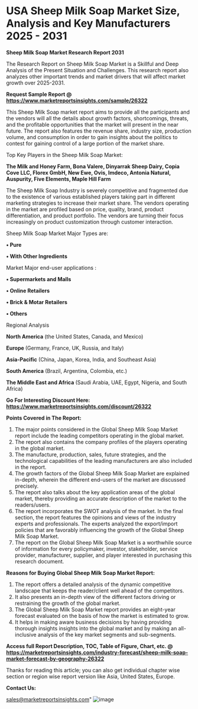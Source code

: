  # USA Sheep Milk Soap Market Size, Analysis and Key Manufacturers 2025 - 2031

<strong>Sheep Milk Soap Market Research Report 2031</strong>

The Research Report on Sheep Milk Soap Market is a Skillful and Deep Analysis of the Present Situation and Challenges. This research report also analyzes other important trends and market drivers that will affect market growth over 2025-2031.

<strong>Request Sample Report @ <a href=https://www.marketreportsinsights.com/sample/26322>https://www.marketreportsinsights.com/sample/26322</a></strong>

This Sheep Milk Soap market report aims to provide all the participants and the vendors will all the details about growth factors, shortcomings, threats, and the profitable opportunities that the market will present in the near future. The report also features the revenue share, industry size, production volume, and consumption in order to gain insights about the politics to contest for gaining control of a large portion of the market share.

Top Key Players in the Sheep Milk Soap Market:

<strong>The Milk and Honey Farm, Bona Valere, Dinyarrak Sheep Dairy, Copia Cove LLC, Florex GmbH, New Ewe, Ovis, Imdeco, Antonia Natural, Auspurity, Five Elements, Maple Hill Farm</strong>

The Sheep Milk Soap Industry is severely competitive and fragmented due to the existence of various established players taking part in different marketing strategies to increase their market share. The vendors operating in the market are profiled based on price, quality, brand, product differentiation, and product portfolio. The vendors are turning their focus increasingly on product customization through customer interaction.

Sheep Milk Soap Market Major Types are:

<strong>• Pure

• With Other Ingredients</strong>

Market Major end-user applications :

<strong>• Supermarkets and Malls

• Online Retailers

• Brick & Motar Retailers

• Others</strong>

Regional Analysis

</u><strong><b>North America</b></strong> (the United States, Canada, and Mexico)

<strong><b>Europe </b></strong>(Germany, France, UK, Russia, and Italy)

<strong><b>Asia-Pacific</b></strong> (China, Japan, Korea, India, and Southeast Asia)

<strong><b>South America</b></strong> (Brazil, Argentina, Colombia, etc.)

<strong><b>The Middle East and Africa</b></strong> (Saudi Arabia, UAE, Egypt, Nigeria, and South Africa)

<strong>Go For Interesting Discount Here: <a href=https://www.marketreportsinsights.com/discount/26322>https://www.marketreportsinsights.com/discount/26322</a></strong>

<strong>Points Covered in The Report:</strong>
<ol>
  <li>The major points considered in the Global Sheep Milk Soap Market report include the leading competitors operating in the global market.</li>
  <li>The report also contains the company profiles of the players operating in the global market.</li>
  <li>The manufacture, production, sales, future strategies, and the technological capabilities of the leading manufacturers are also included in the report.</li>
  <li>The growth factors of the Global Sheep Milk Soap Market are explained in-depth, wherein the different end-users of the market are discussed precisely.</li>
  <li>The report also talks about the key application areas of the global market, thereby providing an accurate description of the market to the readers/users.</li>
  <li>The report incorporates the SWOT analysis of the market. In the final section, the report features the opinions and views of the industry experts and professionals. The experts analyzed the export/import policies that are favorably influencing the growth of the Global Sheep Milk Soap Market.</li>
  <li>The report on the Global Sheep Milk Soap Market is a worthwhile source of information for every policymaker, investor, stakeholder, service provider, manufacturer, supplier, and player interested in purchasing this research document.</li>
</ol>
<strong>Reasons for Buying Global Sheep Milk Soap Market Report:</strong>

<ol>
  <li>The report offers a detailed analysis of the dynamic competitive landscape that keeps the reader/client well ahead of the competitors.</li>
  <li>It also presents an in-depth view of the different factors driving or restraining the growth of the global market.</li>
  <li>The Global Sheep Milk Soap Market report provides an eight-year forecast evaluated on the basis of how the market is estimated to grow.</li>
  <li>It helps in making aware business decisions by having providing thorough insights insights into the global market and by making an all-inclusive analysis of the key market segments and sub-segments.</li>
</ol>
<strong>Access full Report Description, TOC, Table of Figure, Chart, etc. @ <a href=https://marketreportsinsights.com/industry-forecast/sheep-milk-soap-market-forecast-by-geography-26322>https://marketreportsinsights.com/industry-forecast/sheep-milk-soap-market-forecast-by-geography-26322</a></strong>


Thanks for reading this article; you can also get individual chapter wise section or region wise report version like Asia, United States, Europe.

<strong>Contact Us:</strong>

sales@marketreportsinsights.com"
![image](https://github.com/user-attachments/assets/325f5abf-ae7a-447e-a522-bebc147c444c)
